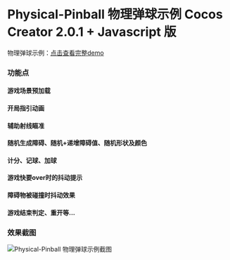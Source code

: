 # Physical-Pinball 物理弹球示例 Cocos Creator 2.0.1 + Javascript 版

物理弹球示例：[点击查看完整demo](https://www.super-cell.club/physical-pinball/)

### 功能点

#### 游戏场景预加载
#### 开局指引动画
#### 辅助射线瞄准
#### 随机生成障碍、随机+递增障碍值、随机形状及颜色
#### 计分、记球、加球
#### 游戏快要over时的抖动提示
#### 障碍物被碰撞时抖动效果
#### 游戏结束判定、重开等...

### 效果截图

![Physical-Pinball 物理弹球示例截图](Physical-Pinball/image/1.png)
        
      


